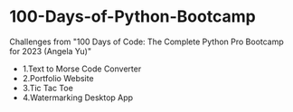 # 100-Days-of-Python-Bootcamp
Challenges from "100 Days of Code: The Complete Python Pro Bootcamp for 2023 (Angela Yu)"

- 1.Text to Morse Code Converter
- 2.Portfolio Website
- 3.Tic Tac Toe
- 4.Watermarking Desktop App
